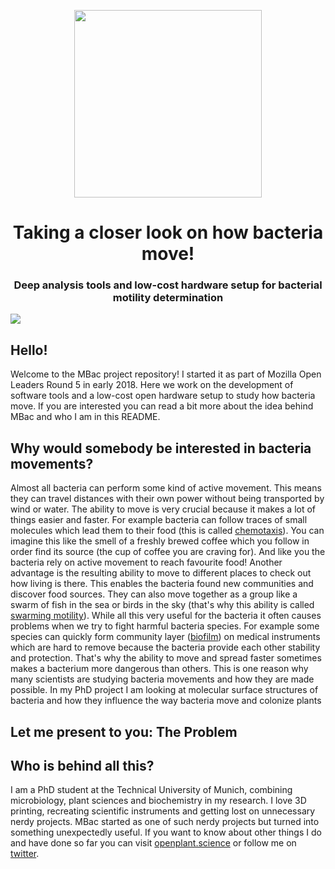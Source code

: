 <p align="center">
<img src="https://github.com/vektorious/mbac/blob/master/img/logo_v1.png" width="300"/>
<h1 align="center">Taking a closer look on how bacteria move!</h1>
<h3 align="center">Deep analysis tools and low-cost hardware setup for bacterial motility determination</h3>
</p>
<img src="https://badges.frapsoft.com/os/v1/open-source.png?v=103"/>


## Hello!
Welcome to the MBac project repository! I started it as part of Mozilla Open Leaders Round 5 in early 2018. Here we work on the development of software tools and a low-cost open hardware setup to study how bacteria move. If you are interested you can read a bit more about the idea behind MBac and who I am in this README.

## Why would somebody be interested in bacteria movements?
Almost all bacteria can perform some kind of active movement. This means they can travel distances with their own power without being transported by wind or water. The ability to move is very crucial because it makes a lot of things easier and faster. For example bacteria can follow traces of small molecules which lead them to their food (this is called [chemotaxis](https://en.wikipedia.org/wiki/Chemotaxis)). You can imagine this like the smell of a freshly brewed coffee which you follow in order find its source (the cup of coffee you are craving for). And like you the bacteria rely on active movement to reach favourite food! Another advantage is the resulting ability to move to different places to check out how living is there. This enables the bacteria found new communities and discover food sources. They can also move together as a group like a swarm of fish in the sea or birds in the sky (that's why this ability is called [swarming motility](https://en.wikipedia.org/wiki/Swarming_motility)). While all this very useful for the bacteria it often causes problems when we try to fight harmful bacteria species. For example some species can quickly form community layer ([biofilm](https://en.wikipedia.org/wiki/Biofilm)) on medical instruments which are hard to remove because the bacteria provide each other stability and protection. That's why the ability to move and spread faster sometimes makes a bacterium more dangerous  than others. This is one reason why many scientists are studying bacteria movements and how they are made possible. In my PhD project I am looking at molecular surface structures of bacteria and how they influence the way bacteria move and colonize plants

## Let me present to you: The Problem


## Who is behind all this?
I am a PhD student at the Technical University of Munich, combining microbiology, plant sciences and biochemistry in my research. I love 3D printing, recreating scientific instruments and getting lost on unnecessary nerdy projects. MBac started as one of such nerdy projects but turned into something unexpectedly useful. If you want to know about other things I do and have done so far you can visit [openplant.science](openplant.science) or follow me on [twitter](https://twitter.com/alexwastooshort).
